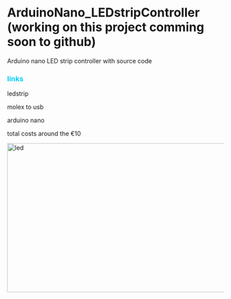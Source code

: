 # ArduinoNano_LEDstripController (working on this project comming soon to github)
Arduino nano LED strip controller with source code 

<h3><strong><span style="color: #00ccff;">links</span></strong></h3>

ledstrip

molex to usb

arduino nano

total costs around the €10




<p><img src="http://i64.tinypic.com/dftu6t.png" alt="led" width="657" height="347" /></p>
